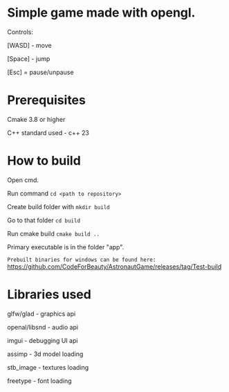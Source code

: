 # Simple game made with opengl.
Controls:

  [WASD] - move
  
  [Space] - jump
  
  [Esc] = pause/unpause

# Prerequisites
Cmake 3.8 or higher

C++ standard used - c++ 23

# How to build
Open cmd.

Run command ```cd <path to repository>```

Create build folder with ```mkdir build```

Go to that folder ```cd build```

Run cmake build ```cmake build ..```


Primary executable is in the folder "app".

```Prebuilt binaries for windows can be found here:``` https://github.com/CodeForBeauty/AstronautGame/releases/tag/Test-build

# Libraries used
glfw/glad - graphics api

openal/libsnd - audio api

imgui - debugging UI api

assimp - 3d model loading

stb_image - textures loading

freetype - font loading
